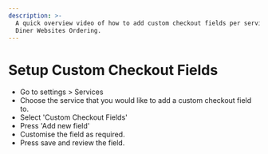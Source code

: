 ```yaml
---
description: >-
  A quick overview video of how to add custom checkout fields per service in
  Diner Websites Ordering.
---
```


# Setup Custom Checkout Fields


* Go to settings &gt; Services
* Choose the service that you would like to add a custom checkout field to.
* Select 'Custom Checkout Fields'
* Press 'Add new field'
* Customise the field as required.
* Press save and review the field.
